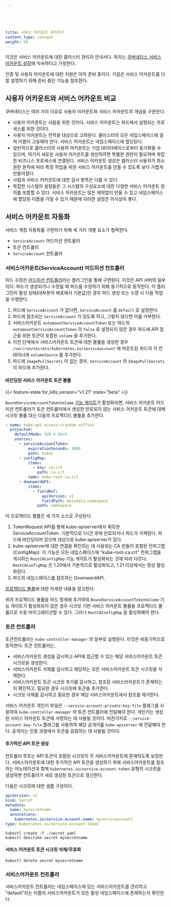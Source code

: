 ```yaml
---





title: 서비스 어카운트 관리하기
content_type: concept
weight: 50
---
```


<!-- overview -->

이것은 서비스 어카운트에 대한 클러스터 관리자 안내서다.
독자는 [쿠버네티스 서비스 어카운트 설정](/docs/tasks/configure-pod-container/configure-service-account/)에 익숙하다고 가정한다.

인증 및 사용자 어카운트에 대한 지원은 아직 준비 중이다.
가끔은 서비스 어카운트를 더 잘 설명하기 위해 준비 중인 기능을 참조한다.

<!-- body -->

## 사용자 어카운트와 서비스 어카운트 비교

쿠버네티스는 여러 가지 이유로 사용자 어카운트와 서비스 어카운트의 개념을
구분한다.

- 사용자 어카운트는 사람을 위한 것이다. 서비스 어카운트는 파드에서 실행되는 프로세스를
  위한 것이다.
- 사용자 어카운트는 전역을 대상으로 고려된다.
  클러스터의 모든 네임스페이스에 걸쳐 이름이 고유해야 한다. 서비스 어카운트는 네임스페이스에 할당된다.
- 일반적으로 클러스터의 사용자 어카운트는 기업 데이터베이스로부터 동기화될 수 있으며,
  여기서 새로운 사용자 어카운트를 생성하려면 특별한 권한이 필요하며 복잡한 비즈니스 프로세스에 연결된다.
  서비스 어카운트 생성은
  클러스터 사용자가 최소 권한 원칙에 따라 특정 작업을 위한 서비스 어카운트를 만들 수 있도록
  보다 가볍게 만들어졌다.
- 사람과 서비스 어카운트에 대한 감사 항목은 다를 수 있다.
- 복잡한 시스템의 설정들은 그 시스템의 구성요소에 대한 다양한 서비스 어카운트 정의를 포함할 수 있다.
  서비스 어카운트는 많은 제약없이 만들 수 있고 네임스페이스에 할당된 이름을 가질 수 있기 때문에
  이러한 설정은 이식성이 좋다.

## 서비스 어카운트 자동화

서비스 계정 자동화를 구현하기 위해 세 가지 개별 요소가 협력한다.

- `ServiceAccount` 어드미션 컨트롤러
- 토큰 컨트롤러
- `ServiceAccount` 컨트롤러

### 서비스어카운트(ServiceAccount) 어드미션 컨트롤러

파드 수정은 [어드미션 컨트롤러](/docs/reference/access-authn-authz/admission-controllers/)라는
플러그인을 통해 구현된다.
이것은 API 서버의 일부이다.
파드가 생성되거나 수정될 때 파드를 수정하기 위해 동기적으로 동작한다.
이 플러그인이 활성 상태(대부분의 배포에서 기본값)인 경우 파드 생성 또는 수정 시 다음 작업을 수행한다.

1. 파드에 `ServiceAccount` 가 없다면, `ServiceAccount` 를 `default` 로 설정한다.
1. 파드에 참조되는 `ServiceAccount` 가 있도록 하고, 그렇지 않으면 이를 거부한다.
1. 서비스어카운트 `automountServiceAccountToken` 또는 파드의 `automountServiceAccountToken` 이 `false` 로 설정되지 않은 경우 파드에 API 접근을 위한 토큰이 포함된 `volume` 을 추가한다.
1. 이전 단계에서 서비스어카운트 토큰에 대한 볼륨을 생성한 경우 `/var/run/secrets/kubernetes.io/serviceaccount` 에 마운트된 파드의 각 컨테이너에 `volumeSource` 를 추가한다.
1. 파드에 `ImagePullSecrets` 이 없는 경우, `ServiceAccount` 의 `ImagePullSecrets` 이 파드에 추가된다.


#### 바인딩된 서비스 어카운트 토큰 볼륨

{{< feature-state for_k8s_version="v1.21" state="beta" >}}

`BoundServiceAccountTokenVolume` [기능 게이트](/ko/docs/reference/command-line-tools-reference/feature-gates/)가 활성화되면, 서비스 어카운트 어드미션 컨트롤러가
토큰 컨트롤러에서 생성한 만료되지 않는 서비스 어카운트 토큰에 대해 시크릿 볼륨 대신 다음의 프로젝티드 볼륨을 추가한다.

```yaml
- name: kube-api-access-<random-suffix>
  projected:
    defaultMode: 420 # 0644
    sources:
      - serviceAccountToken:
          expirationSeconds: 3600
          path: token
      - configMap:
          items:
            - key: ca.crt
              path: ca.crt
          name: kube-root-ca.crt
      - downwardAPI:
          items:
            - fieldRef:
                apiVersion: v1
                fieldPath: metadata.namespace
              path: namespace
```

이 프로젝티드 볼륨은 세 가지 소스로 구성된다.

1. TokenRequest API를 통해 kube-apiserver에서 획득한 ServiceAccountToken. 기본적으로 1시간 후에 만료되거나 파드가 삭제된다. 파드에 바인딩되어 있으며 대상으로 kube-apiserver가 있다.
1. kube-apiserver에 대한 연결을 확인하는 데 사용되는 CA 번들이 포함된 컨피그맵(ConfigMap). 이 기능은 모든 네임스페이스에 "kube-root-ca.crt" 컨피그맵을 게시하는 `RootCAConfigMap` 기능 게이트가 활성화되는 것에 따라 다르다. `RootCAConfigMap` 은 1.20에서 기본적으로 활성화되고, 1.21 이상에서는 항상 활성화된다.
1. 파드의 네임스페이스를 참조하는 DownwardAPI.

[프로젝티드 볼륨](/docs/tasks/configure-pod-container/configure-projected-volume-storage/)에 대한 자세한 내용을 참고한다.

위의 프로젝티드 볼륨을 파드 명세에 추가하여 `BoundServiceAccountTokenVolume` 기능 게이트가
활성화되지 않은 경우 시크릿 기반 서비스 어카운트 볼륨을 프로젝티드 볼륨으로
수동 마이그레이션할 수 있다. 그러나 `RootCAConfigMap` 을 활성화해야 한다.

### 토큰 컨트롤러

토큰컨트롤러는 `kube-controller-manager` 의 일부로 실행된다. 이것은 비동기적으로 동작한다. 토큰 컨트롤러는,

- 서비스어카운트 생성을 감시하고 API에 접근할 수 있는 해당
  서비스어카운트 토큰 시크릿을 생성한다.
- 서비스어카운트 삭제를 감시하고 해당하는 모든 서비스어카운트
  토큰 시크릿을 삭제한다.
- 서비스어카운트 토큰 시크릿 추가를 감시하고, 참조된 서비스어카운트가
  존재하는지 확인하고, 필요한 경우 시크릿에 토큰을 추가한다.
- 시크릿 삭제를 감시하고 필요한 경우 해당 서비스어카운트에서
  참조를 제거한다.

서비스 어카운트 개인키 파일은 `--service-account-private-key-file`
플래그를 사용하여 `kube-controller-manager` 의 토큰 컨트롤러에 전달해야
한다. 개인키는 생성된 서비스 어카운트 토큰에 서명하는 데 사용될 것이다.
마찬가지로 `--service-account-key-file` 플래그를 사용하여 해당 공개키를
`kube-apiserver` 에 전달해야 한다. 공개키는 인증 과정에서 토큰을
검증하는 데 사용될 것이다.

#### 추가적인 API 토큰 생성

컨트롤러 루프는 API 토큰이 포함된 시크릿이 각 서비스어카운트에 존재하도록 보장한다.
서비스어카운트에 대한 추가적인 API 토큰을 생성하기 위해
서비스어카운트를 참조하는 어노테이션과 함께 `kubernetes.io/service-account-token` 유형의 시크릿을 생성하면
컨트롤러가 새로 생성된 토큰으로 갱신한다.

다음은 시크릿에 대한 샘플 구성이다.

```yaml
apiVersion: v1
kind: Secret
metadata:
  name: mysecretname
  annotations:
    kubernetes.io/service-account.name: myserviceaccount
type: kubernetes.io/service-account-token
```

```shell
kubectl create -f ./secret.yaml
kubectl describe secret mysecretname
```

#### 서비스 어카운트 토큰 시크릿 삭제/무효화

```shell
kubectl delete secret mysecretname
```

### 서비스어카운트 컨트롤러

서비스어카운트 컨트롤러는 네임스페이스에 있는 서비스어카운트를 관리하고
"default"라는 이름의 서비스어카운트가 모든 활성 네임스페이스에 존재하는지 확인한다.

